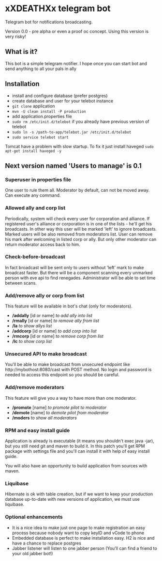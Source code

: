 # xXDEATHXx telegram bot

Telegram bot for notifications broadcasting.
 
Version 0.0 - pre alpha or even a proof oc concept. Using this version is very risky!

## What is it?

This bot is a simple telegram notifier. I hope once you can start bot and send anything to all your pals in ally

## Installation

- install and configure database (prefer postgres)
- create database and user for your telebot instance
- `git clone` application
- `mvn -U clean install -P production`
- add application.properties file
- `sudo rm /etc/init.d/telebot` if you already have previous version of telebot
- `sudo ln -s /path-to-app/telebot.jar /etc/init.d/telebot`
- `sudo service telebot start`

Tomcat have a problem with slow startup. To fix it just install haveged
`sudo apt-get install haveged -y`

## Next version named 'Users to manage' is 0.1

### Superuser in properties file
One user to rule them all. Moderator by default, can not be moved away. Can execute any command.

### Allowed ally and corp list
Periodically, system will check every user for corporation and alliance. If registered user's alliance or corporation
is in one of the lists - he'll get his broadcasts. In other way this user will be marked 'left' to ignore broadcasts. 
Marked users will be also removed from moderators list. User can remove his mark after welcoming in listed corp or ally.
But only other moderator can return moderator access back to him.

### Check-before-broadcast
In fact broadcast will be sent only to users without 'left' mark to make broadcast faster. But there will be a component
scanning every unmarked person with eve api to find renegades. Administrator will be able to set time between scans.

### Add/remove ally or corp from list
This feature will be available in bot's chat (only for moderators).

- **/addally** [id or name] *to add ally into list*
- **/rmally** [id or name] *to remove ally from list*
- **/la** *to show allys list*
- **/addcorp** [id or name] *to add corp into list*
- **/rmcorp** [id or name] *to remove corp from list*
- **/lc** *to show corp list*

### Unsecured API to make broadcast
You'll be able to make broadcast from unsecured endpoint like http://mybothost:8080/cast with POST method. 
No login and password is needed to access this endpoint so you should be careful.

### Add/remove moderators
This feature will give you a way to have more than one moderator.

- **/promote** [name] *to promote pilot to moderator*
- **/demote** [name] *to demote pilot from moderator*
- **/moders** *to show all moderators*

### RPM and easy install guide
Application is already is executable (it means you shouldn't exec java -jar), but you still need git and maven to build it.
In this patch you'll get RPM package with settings file and you'll can install it with help of easy install guide.

You will also have an opportunity to build application from sources with maven.

### Liquibase
Hibernate is ok with table creation, but if we want to keep your production database up-to-date with new versions of 
application, we must use liquibase.
 
### Optional enhancements
- It is a nice idea to make just one page to make registration an easy process because nobody want to copy keyID and vCode to phone
- Embedded database is perfect to make installation easy. H2 is nice and have a chance to replace postgres
- Jabber listener will listen to one jabber person (You'll can find a friend to your old jabber bot!)

